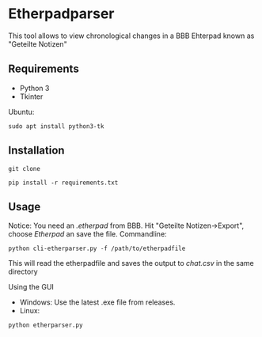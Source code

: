 # Etherpadparser 

This tool allows to view chronological changes in a BBB Ehterpad known as "Geteilte Notizen"

## Requirements
* Python 3
* Tkinter

Ubuntu:
```
sudo apt install python3-tk

```

## Installation
``` 
git clone 

pip install -r requirements.txt
```

## Usage
Notice: You need an *.etherpad* from BBB. Hit "Geteilte Notizen->Export", choose *Etherpad* an save the file.
Commandline:
```
python cli-etherparser.py -f /path/to/etherpadfile
``` 
This will read the etherpadfile and saves the output to *chat.csv* in the same directory

Using the GUI
- Windows: Use the latest .exe file from releases.
- Linux:
```
python etherparser.py
```